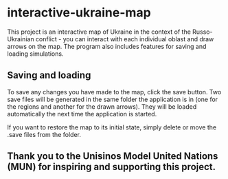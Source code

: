 # interactive-ukraine-map
This project is an interactive map of Ukraine in the context of the Russo-Ukrainian conflict - you can interact with each individual oblast and draw arrows on the map. The program also includes features for saving and loading simulations.

## Saving and loading

To save any changes you have made to the map, click the save button. Two save files will be generated in the same folder the application is in (one for the regions and another for the drawn arrows).
They will be loaded automatically the next time the application is started.

If you want to restore the map to its initial state, simply delete or move the .save files from the folder.

## Thank you to the Unisinos Model United Nations (MUN) for inspiring and supporting this project.
